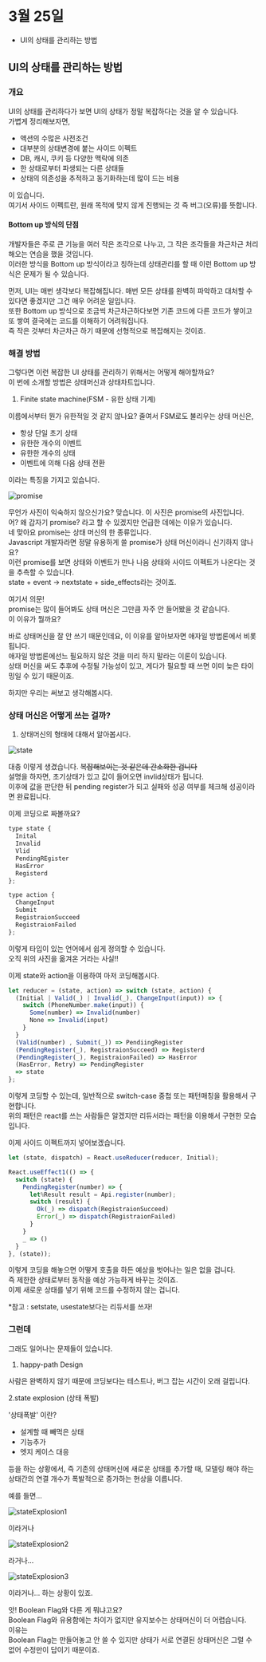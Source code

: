 # 3월 25일

- UI의 상태를 관리하는 방법

## UI의 상태를 관리하는 방법

### 개요

UI의 상태를 관리하다가 보면 UI의 상태가 정말 복잡하다는 것을 알 수 있습니다.  
가볍게 정리해보자면,

- 액션의 수많은 사전조건
- 대부분의 상태변경에 붙는 사이드 이펙트
- DB, 캐시, 쿠키 등 다양한 맥락에 의존
- 한 상태로부터 파생되는 다른 상태들
- 상태의 의존성을 추적하고 동기화하는데 많이 드는 비용

이 있습니다.  
여기서 사이드 이펙트란, 원래 목적에 맞지 않게 진행되는 것 즉 버그(오류)를 뜻합니다.

#### Bottom up 방식의 단점

개발자들은 주로 큰 기능을 여러 작은 조각으로 나누고, 그 작은 조각들을 차근차근 처리해오는 연습을 했을 것입니다.  
이러한 방식을 Bottom up 방식이라고 칭하는데 상태관리를 할 때 이런 Bottom up 방식은 문제가 될 수 있습니다.

먼저, UI는 매번 생각보다 복잡해집니다. 매번 모든 상태를 완벽히 파악하고 대처할 수 있다면 좋겠지만 그건 매우 어려운 일입니다.  
또한 Bottom up 방식으로 조금씩 차근차근하다보면 기존 코드에 다른 코드가 쌓이고 또 쌓여 결국에는 코드를 이해하기 어려워집니다.  
즉 작은 것부터 차근차근 하기 때문에 선형적으로 복잡해지는 것이죠.

### 해결 방법

그렇다면 이런 복잡한 UI 상태를 관리하기 위해서는 어떻게 해야할까요?  
이 번에 소개할 방법은 상태머신과 상태차트입니다.

1. Finite state machine(FSM - 유한 상태 기계)

이름에서부터 뭔가 유한적일 것 같지 않나요? 줄여서 FSM로도 불리우는 상태 머신은,

- 항상 단일 초기 상태
- 유한한 개수의 이벤트
- 유한한 개수의 상태
- 이벤트에 의해 다음 상태 전환

이라는 특징을 가지고 있습니다.

![promise](promise.png)

무언가 사진이 익숙하지 않으신가요? 맞습니다. 이 사진은 promise의 사진입니다.  
어? 왜 갑자기 promise? 라고 할 수 있겠지만 언급한 데에는 이유가 있습니다.  
네 맞아요 promise는 상태 머신의 한 종류입니다.  
Javascript 개발자라면 정말 유용하게 쓸 promise가 상태 머신이라니 신기하지 않나요?  
이런 promise를 보면 상태와 이벤트가 만나 나음 상태와 사이드 이펙트가 나온다는 것을 추측할 수 있습니다.  
state + event -> nextstate + side_effects라는 것이죠.

여기서 의문!  
promise는 많이 들어봐도 상태 머신은 그만큼 자주 안 들어봤을 것 같습니다.  
이 이유가 뭘까요?

바로 상태머신을 잘 안 쓰기 때문인데요, 이 이유를 알아보자면 애자일 방법론에서 비롯됩니다.  
애자일 방법론에선느 필요하지 않은 것을 미리 하지 말라는 이론이 있습니다.  
상태 머신을 써도 추후에 수정될 가능성이 있고, 게다가 필요할 때 쓰면 이미 늦은 타이밍일 수 있기 때문이죠.

하지만 우리는 써보고 생각해봅시다.

### 상태 머신은 어떻게 쓰는 걸까?

1. 상태머신의 형태에 대해서 알아봅시다.

![state](state.png)

대충 이렇게 생겼습니다. ~~복잡해보이는 것 같은데 간소화한 겁니다~~  
설명을 하자면, 초기상태가 있고 값이 들어오면 invlid상태가 됩니다.  
이후에 값을 판단한 뒤 pending register가 되고 실패와 성공 여부를 체크해 성공이라면 완료됩니다.

이제 코딩으로 짜볼까요?

```js
type state {
  Inital
  Invalid
  Vlid
  PendingREgister
  HasError
  Registerd
};

type action {
  ChangeInput
  Submit
  RegistraionSucceed
  RegistraionFailed
};
```

이렇게 타입이 있는 언어에서 쉽게 정의할 수 있습니다.  
오직 위의 사진을 옮겨온 거라는 사실!!

이제 state와 action을 이용하여 마저 코딩해봅시다.

```js
let reducer = (state, action) => switch (state, action) {
  (Initial | Valid(_) | Invalid(_), ChangeInput(input)) => {
    switch (PhoneNumber.make(input)) {
      Some(number) => Invalid(number)
      None => Invalid(input)
    }
  }
  (Valid(number) , Submit(_)) => PendiingRegister
  (PendingRegister(_), RegistraionSucceed) => Registerd
  (PendingRegister(_), RegistraionFailed) => HasError
  (HasError, Retry) => PendingRegister
  => state
};
```

이렇게 코딩할 수 있는데, 일반적으로 switch-case 중첩 또는 패턴매칭을 활용해서 구현합니다.  
위의 패턴은 react를 쓰는 사람들은 알겠지만 리듀서라는 패턴을 이용해서 구현한 모습입니다.

이제 사이드 이펙트까지 넣어보겠습니다.

```js
let (state, dispatch) = React.useReducer(reducer, Initial);

React.useEffect1(() => {
  switch (state) {
    PendingRegister(number) => {
      let%Result result = Api.register(number);
      switch (result) {
        Ok(_) => dispatch(RegistraionSucceed)
        Error(_) => dispatch(RegistraionFailed)
      }
    }
    _ => ()
  }
}, (state));
```

이렇게 코딩을 해놓으면 어떻게 호출을 하든 예상을 벗어나는 일은 없을 겁니다.  
즉 제한한 상태로부터 동작을 예상 가능하게 바꾸는 것이죠.  
이제 새로운 상태를 넣기 위해 코드를 수정하지 않는 겁니다.

\*참고 : setstate, usestate보다는 리듀서를 쓰자!

### 그런데

그래도 일어나는 문제들이 있습니다.

1. happy-path Design

사람은 완벽하지 않기 때문에 코딩보다는 테스트나, 버그 잡는 시간이 오래 걸립니다.

2.state explosion (상태 폭발)

'상태폭발' 이란?

- 설계할 때 빼먹은 상태
- 기능추가
- 엣지 케이스 대응

등을 하는 상황에서, 즉 기존의 상태머신에 새로운 상태를 추가할 때, 모델링 해야 하는 상태간의 연결 개수가 폭발적으로 증가하는 현상을 이릅니다.

예를 들면...

![stateExplosion1](stateex1.png)

이라거나

![stateExplosion2](stateex2.png)

라거나...

![stateExplosion3](stateex3.png)

이라거나... 하는 상황이 있죠.

앗! Boolean Flag와 다른 게 뭐냐고요?  
Boolean Flag와 유용함에는 차이가 없지만 유지보수는 상태머신이 더 어렵습니다.  
이유는  
Boolean Flag는 만들어놓고 안 쓸 수 있지만 상태가 서로 연결된 상태머신은 그럴 수 없어 수정만이 답이기 때문이죠.
